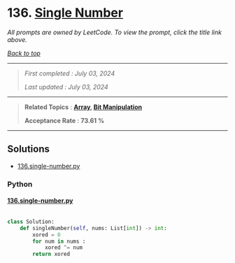# 136. [Single Number](<https://leetcode.com/problems/single-number>)

*All prompts are owned by LeetCode. To view the prompt, click the title link above.*

*[Back to top](<../README.md>)*

------

> *First completed : July 03, 2024*
>
> *Last updated : July 03, 2024*

------

> **Related Topics** : **[Array](<by_topic/Array.md>), [Bit Manipulation](<by_topic/Bit Manipulation.md>)**
>
> **Acceptance Rate** : **73.61 %**

------

## Solutions

- [136.single-number.py](<../my-submissions/136.single-number.py>)
### Python
#### [136.single-number.py](<../my-submissions/136.single-number.py>)
```Python

class Solution:
    def singleNumber(self, nums: List[int]) -> int:
        xored = 0
        for num in nums :
            xored ^= num
        return xored

```

